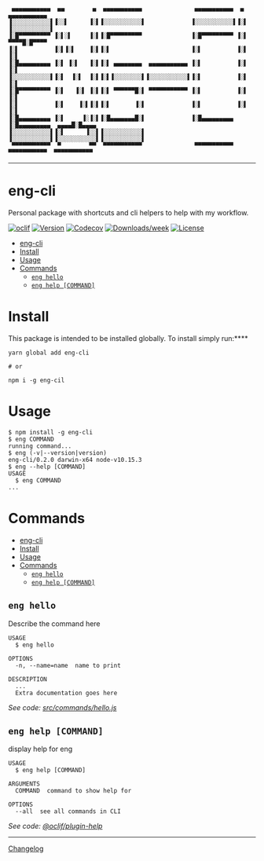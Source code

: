 ```
 ▄▄▄▄▄▄▄▄▄▄▄  ▄▄        ▄  ▄▄▄▄▄▄▄▄▄▄▄               ▄▄▄▄▄▄▄▄▄▄▄  ▄            ▄▄▄▄▄▄▄▄▄▄▄
▐░░░░░░░░░░░▌▐░░▌      ▐░▌▐░░░░░░░░░░░▌             ▐░░░░░░░░░░░▌▐░▌          ▐░░░░░░░░░░░▌
▐░█▀▀▀▀▀▀▀▀▀ ▐░▌░▌     ▐░▌▐░█▀▀▀▀▀▀▀▀▀              ▐░█▀▀▀▀▀▀▀▀▀ ▐░▌           ▀▀▀▀█░█▀▀▀▀
▐░▌          ▐░▌▐░▌    ▐░▌▐░▌                       ▐░▌          ▐░▌               ▐░▌
▐░█▄▄▄▄▄▄▄▄▄ ▐░▌ ▐░▌   ▐░▌▐░▌ ▄▄▄▄▄▄▄▄  ▄▄▄▄▄▄▄▄▄▄▄ ▐░▌          ▐░▌               ▐░▌
▐░░░░░░░░░░░▌▐░▌  ▐░▌  ▐░▌▐░▌▐░░░░░░░░▌▐░░░░░░░░░░░▌▐░▌          ▐░▌               ▐░▌
▐░█▀▀▀▀▀▀▀▀▀ ▐░▌   ▐░▌ ▐░▌▐░▌ ▀▀▀▀▀▀█░▌ ▀▀▀▀▀▀▀▀▀▀▀ ▐░▌          ▐░▌               ▐░▌
▐░▌          ▐░▌    ▐░▌▐░▌▐░▌       ▐░▌             ▐░▌          ▐░▌               ▐░▌
▐░█▄▄▄▄▄▄▄▄▄ ▐░▌     ▐░▐░▌▐░█▄▄▄▄▄▄▄█░▌             ▐░█▄▄▄▄▄▄▄▄▄ ▐░█▄▄▄▄▄▄▄▄▄  ▄▄▄▄█░█▄▄▄▄
▐░░░░░░░░░░░▌▐░▌      ▐░░▌▐░░░░░░░░░░░▌             ▐░░░░░░░░░░░▌▐░░░░░░░░░░░▌▐░░░░░░░░░░░▌
 ▀▀▀▀▀▀▀▀▀▀▀  ▀        ▀▀  ▀▀▀▀▀▀▀▀▀▀▀               ▀▀▀▀▀▀▀▀▀▀▀  ▀▀▀▀▀▀▀▀▀▀▀  ▀▀▀▀▀▀▀▀▀▀▀
```

---

# eng-cli

Personal package with shortcuts and cli helpers to help with my workflow.

[![oclif](https://img.shields.io/badge/cli-oclif-brightgreen.svg)](https://oclif.io)
[![Version](https://img.shields.io/npm/v/eng-cli.svg)](https://npmjs.org/package/eng-cli)
[![Codecov](https://codecov.io/gh/ENG618/eng-cli/branch/master/graph/badge.svg)](https://codecov.io/gh/ENG618/eng-cli)
[![Downloads/week](https://img.shields.io/npm/dw/eng-cli.svg)](https://npmjs.org/package/eng-cli)
[![License](https://img.shields.io/npm/l/eng-cli.svg)](https://github.com/ENG618/eng-cli/blob/master/package.json)

<!-- toc -->

- [eng-cli](#eng-cli)
- [Install](#install)
- [Usage](#usage)
- [Commands](#commands)
  - [`eng hello`](#eng-hello)
  - [`eng help [COMMAND]`](#eng-help-command)
    <!-- tocstop -->

# Install

This package is intended to be installed globally. To install simply run:****

```shell
yarn global add eng-cli

# or

npm i -g eng-cil
```

# Usage

<!-- usage -->

```sh-session
$ npm install -g eng-cli
$ eng COMMAND
running command...
$ eng (-v|--version|version)
eng-cli/0.2.0 darwin-x64 node-v10.15.3
$ eng --help [COMMAND]
USAGE
  $ eng COMMAND
...
```

<!-- usagestop -->

# Commands

<!-- commands -->

- [eng-cli](#eng-cli)
- [Install](#install)
- [Usage](#usage)
- [Commands](#commands)
  - [`eng hello`](#eng-hello)
  - [`eng help [COMMAND]`](#eng-help-command)

## `eng hello`

Describe the command here

```
USAGE
  $ eng hello

OPTIONS
  -n, --name=name  name to print

DESCRIPTION
  ...
  Extra documentation goes here
```

_See code: [src/commands/hello.js](https://github.com/ENG618/eng-cli/blob/v0.2.0/src/commands/hello.js)_

## `eng help [COMMAND]`

display help for eng

```
USAGE
  $ eng help [COMMAND]

ARGUMENTS
  COMMAND  command to show help for

OPTIONS
  --all  see all commands in CLI
```

_See code: [@oclif/plugin-help](https://github.com/oclif/plugin-help/blob/v2.1.6/src/commands/help.ts)_

<!-- commandsstop -->

---

[Changelog](./CHANGELOG.md)
